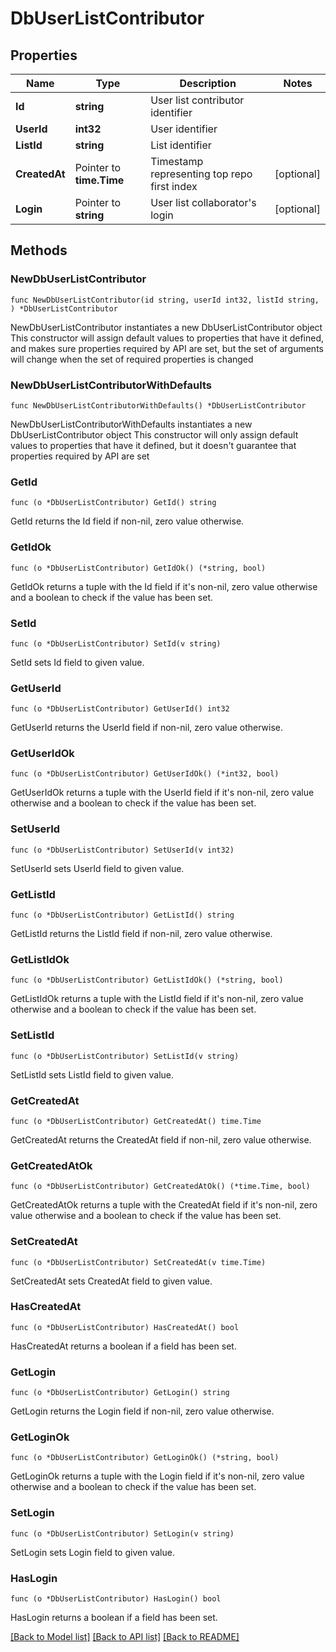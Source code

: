 # DbUserListContributor

## Properties

Name | Type | Description | Notes
------------ | ------------- | ------------- | -------------
**Id** | **string** | User list contributor identifier | 
**UserId** | **int32** | User identifier | 
**ListId** | **string** | List identifier | 
**CreatedAt** | Pointer to **time.Time** | Timestamp representing top repo first index | [optional] 
**Login** | Pointer to **string** | User list collaborator&#39;s login | [optional] 

## Methods

### NewDbUserListContributor

`func NewDbUserListContributor(id string, userId int32, listId string, ) *DbUserListContributor`

NewDbUserListContributor instantiates a new DbUserListContributor object
This constructor will assign default values to properties that have it defined,
and makes sure properties required by API are set, but the set of arguments
will change when the set of required properties is changed

### NewDbUserListContributorWithDefaults

`func NewDbUserListContributorWithDefaults() *DbUserListContributor`

NewDbUserListContributorWithDefaults instantiates a new DbUserListContributor object
This constructor will only assign default values to properties that have it defined,
but it doesn't guarantee that properties required by API are set

### GetId

`func (o *DbUserListContributor) GetId() string`

GetId returns the Id field if non-nil, zero value otherwise.

### GetIdOk

`func (o *DbUserListContributor) GetIdOk() (*string, bool)`

GetIdOk returns a tuple with the Id field if it's non-nil, zero value otherwise
and a boolean to check if the value has been set.

### SetId

`func (o *DbUserListContributor) SetId(v string)`

SetId sets Id field to given value.


### GetUserId

`func (o *DbUserListContributor) GetUserId() int32`

GetUserId returns the UserId field if non-nil, zero value otherwise.

### GetUserIdOk

`func (o *DbUserListContributor) GetUserIdOk() (*int32, bool)`

GetUserIdOk returns a tuple with the UserId field if it's non-nil, zero value otherwise
and a boolean to check if the value has been set.

### SetUserId

`func (o *DbUserListContributor) SetUserId(v int32)`

SetUserId sets UserId field to given value.


### GetListId

`func (o *DbUserListContributor) GetListId() string`

GetListId returns the ListId field if non-nil, zero value otherwise.

### GetListIdOk

`func (o *DbUserListContributor) GetListIdOk() (*string, bool)`

GetListIdOk returns a tuple with the ListId field if it's non-nil, zero value otherwise
and a boolean to check if the value has been set.

### SetListId

`func (o *DbUserListContributor) SetListId(v string)`

SetListId sets ListId field to given value.


### GetCreatedAt

`func (o *DbUserListContributor) GetCreatedAt() time.Time`

GetCreatedAt returns the CreatedAt field if non-nil, zero value otherwise.

### GetCreatedAtOk

`func (o *DbUserListContributor) GetCreatedAtOk() (*time.Time, bool)`

GetCreatedAtOk returns a tuple with the CreatedAt field if it's non-nil, zero value otherwise
and a boolean to check if the value has been set.

### SetCreatedAt

`func (o *DbUserListContributor) SetCreatedAt(v time.Time)`

SetCreatedAt sets CreatedAt field to given value.

### HasCreatedAt

`func (o *DbUserListContributor) HasCreatedAt() bool`

HasCreatedAt returns a boolean if a field has been set.

### GetLogin

`func (o *DbUserListContributor) GetLogin() string`

GetLogin returns the Login field if non-nil, zero value otherwise.

### GetLoginOk

`func (o *DbUserListContributor) GetLoginOk() (*string, bool)`

GetLoginOk returns a tuple with the Login field if it's non-nil, zero value otherwise
and a boolean to check if the value has been set.

### SetLogin

`func (o *DbUserListContributor) SetLogin(v string)`

SetLogin sets Login field to given value.

### HasLogin

`func (o *DbUserListContributor) HasLogin() bool`

HasLogin returns a boolean if a field has been set.


[[Back to Model list]](../README.md#documentation-for-models) [[Back to API list]](../README.md#documentation-for-api-endpoints) [[Back to README]](../README.md)


